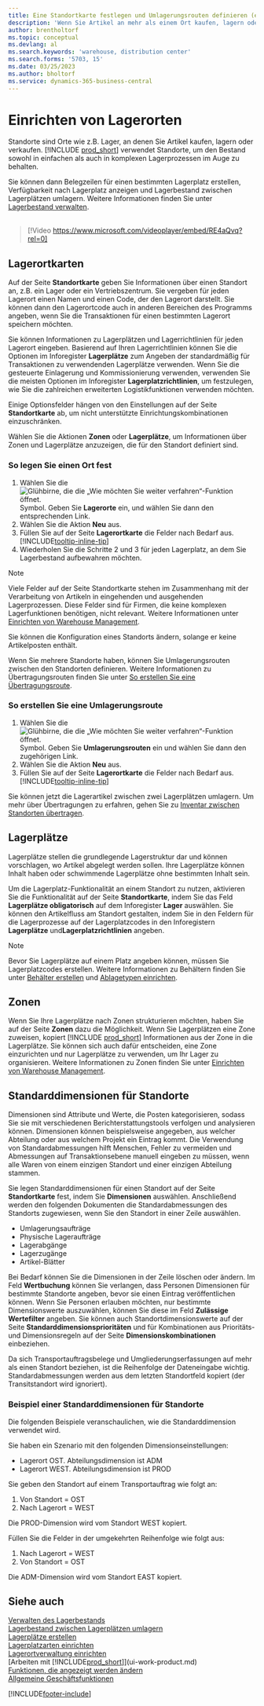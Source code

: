 ```yaml
---
title: Eine Standortkarte festlegen und Umlagerungsrouten definieren (enthält ein Video)
description: 'Wenn Sie Artikel an mehr als einem Ort kaufen, lagern oder verkaufen, können Sie jeden Ort als Standort einrichten.'
author: brentholtorf
ms.topic: conceptual
ms.devlang: al
ms.search.keywords: 'warehouse, distribution center'
ms.search.forms: '5703, 15'
ms.date: 03/25/2023
ms.author: bholtorf
ms.service: dynamics-365-business-central
---
```

# <a name="set-up-locations"></a>Einrichten von Lagerorten

Standorte sind Orte wie z.B. Lager, an denen Sie Artikel kaufen, lagern oder verkaufen. [!INCLUDE [prod_short](includes/prod_short.md)] verwendet Standorte, um den Bestand sowohl in einfachen als auch in komplexen Lagerprozessen im Auge zu behalten.

Sie können dann Belegzeilen für einen bestimmten Lagerplatz erstellen, Verfügbarkeit nach Lagerplatz anzeigen und Lagerbestand zwischen Lagerplätzen umlagern. Weitere Informationen finden Sie unter [Lagerbestand verwalten](inventory-manage-inventory.md).
<br><br>  
  
> [!Video https://www.microsoft.com/videoplayer/embed/RE4aQvq?rel=0]

## <a name="location-cards"></a>Lagerortkarten

Auf der Seite **Standortkarte** geben Sie Informationen über einen Standort an, z.B. ein Lager oder ein Vertriebszentrum. Sie vergeben für jeden Lagerort einen Namen und einen Code, der den Lagerort darstellt. Sie können dann den Lagerortcode auch in anderen Bereichen des Programms angeben, wenn Sie die Transaktionen für einen bestimmten Lagerort speichern möchten.  

Sie können Informationen zu Lagerplätzen und Lagerrichtlinien für jeden Lagerort eingeben. Basierend auf Ihren Lagerrichtlinien können Sie die Optionen im Inforegister **Lagerplätze** zum Angeben der standardmäßig für Transaktionen zu verwendenden Lagerplätze verwenden. Wenn Sie die gesteuerte Einlagerung und Kommissionierung verwenden, verwenden Sie die meisten Optionen im Inforegister **Lagerplatzrichtlinien**, um festzulegen, wie Sie die zahlreichen erweiterten Logistikfunktionen verwenden möchten.  

Einige Optionsfelder hängen von den Einstellungen auf der Seite **Standortkarte** ab, um nicht unterstützte Einrichtungskombinationen einzuschränken.  

Wählen Sie die Aktionen **Zonen** oder **Lagerplätze**, um Informationen über Zonen und Lagerplätze anzuzeigen, die für den Standort definiert sind.

### <a name="to-set-up-a-location"></a>So legen Sie einen Ort fest

1. Wählen Sie die ![Glühbirne, die die „Wie möchten Sie weiter verfahren“-Funktion öffnet.](media/ui-search/search_small.png "Tell Me-Funktion") Symbol. Geben Sie **Lagerorte** ein, und wählen Sie dann den entsprechenden Link.
2. Wählen Sie die Aktion **Neu** aus.
3. Füllen Sie auf der Seite **Lagerortkarte** die Felder nach Bedarf aus. [!INCLUDE[tooltip-inline-tip](includes/tooltip-inline-tip_md.md)]
4. Wiederholen Sie die Schritte 2 und 3 für jeden Lagerplatz, an dem Sie Lagerbestand aufbewahren möchten.

> [!NOTE]  
> Viele Felder auf der Seite Standortkarte stehen im Zusammenhang mit der Verarbeitung von Artikeln in eingehenden und ausgehenden Lagerprozessen. Diese Felder sind für Firmen, die keine komplexen Lagerfunktionen benötigen, nicht relevant. Weitere Informationen unter [Einrichten von Warehouse Management](warehouse-setup-warehouse.md).

Sie können die Konfiguration eines Standorts ändern, solange er keine Artikelposten enthält.  

Wenn Sie mehrere Standorte haben, können Sie Umlagerungsrouten zwischen den Standorten definieren. Weitere Informationen zu Übertragungsrouten finden Sie unter [So erstellen Sie eine Übertragungsroute](inventory-how-setup-locations.md#to-create-a-transfer-route).

### <a name="to-create-a-transfer-route"></a>So erstellen Sie eine Umlagerungsroute

1. Wählen Sie die ![Glühbirne, die die „Wie möchten Sie weiter verfahren“-Funktion öffnet.](media/ui-search/search_small.png "Tell Me-Funktion") Symbol. Geben Sie **Umlagerungsrouten** ein und wählen Sie dann den zugehörigen Link.
2. Wählen Sie die Aktion **Neu** aus.
4. Füllen Sie auf der Seite **Lagerortkarte** die Felder nach Bedarf aus. [!INCLUDE[tooltip-inline-tip](includes/tooltip-inline-tip_md.md)]

Sie können jetzt die Lagerartikel zwischen zwei Lagerplätzen umlagern. Um mehr über Übertragungen zu erfahren, gehen Sie zu [Inventar zwischen Standorten übertragen](inventory-how-transfer-between-locations.md).

## <a name="bins"></a>Lagerplätze

Lagerplätze stellen die grundlegende Lagerstruktur dar und können vorschlagen, wo Artikel abgelegt werden sollen. Ihre Lagerplätze können Inhalt haben oder schwimmende Lagerplätze ohne bestimmten Inhalt sein.

Um die Lagerplatz-Funktionalität an einem Standort zu nutzen, aktivieren Sie die Funktionalität auf der Seite **Standortkarte**, indem Sie das Feld **Lagerplätze obligatorisch** auf dem Inforegister **Lager** auswählen. Sie können den Artikelfluss am Standort gestalten, indem Sie in den Feldern für die Lagerprozesse auf der Lagerplatzcodes in den Inforegistern **Lagerplätze** und**Lagerplatzrichtlinien** angeben.

> [!NOTE]
> Bevor Sie Lagerplätze auf einem Platz angeben können, müssen Sie Lagerplatzcodes erstellen. Weitere Informationen zu Behältern finden Sie unter [Behälter erstellen](warehouse-how-to-create-individual-bins.md) und [Ablagetypen einrichten](warehouse-how-to-set-up-bin-types.md).  

## <a name="zones"></a>Zonen

Wenn Sie Ihre Lagerplätze nach Zonen strukturieren möchten, haben Sie auf der Seite **Zonen** dazu die Möglichkeit. Wenn Sie Lagerplätzen eine Zone zuweisen, kopiert [!INCLUDE [prod_short](includes/prod_short.md)] Informationen aus der Zone in die Lagerplätze. Sie können sich auch dafür entscheiden, eine Zone einzurichten und nur Lagerplätze zu verwenden, um Ihr Lager zu organisieren. Weitere Informationen zu Zonen finden Sie unter [Einrichten von Warehouse Management](warehouse-setup-warehouse.md).  

## <a name="default-dimensions-for-locations"></a>Standarddimensionen für Standorte

Dimensionen sind Attribute und Werte, die Posten kategorisieren, sodass Sie sie mit verschiedenen Berichterstattungstools verfolgen und analysieren können. Dimensionen können beispielsweise angegeben, aus welcher Abteilung oder aus welchem Projekt ein Eintrag kommt. Die Verwendung von Standardabmessungen hilft Menschen, Fehler zu vermeiden und Abmessungen auf Transaktionsebene manuell eingeben zu müssen, wenn alle Waren von einem einzigen Standort und einer einzigen Abteilung stammen.

Sie legen Standarddimensionen für einen Standort auf der Seite **Standortkarte** fest, indem Sie **Dimensionen** auswählen. Anschließend werden den folgenden Dokumenten die Standardabmessungen des Standorts zugewiesen, wenn Sie den Standort in einer Zeile auswählen.

* Umlagerungsaufträge
* Physische Lageraufträge
* Lagerabgänge
* Lagerzugänge
* Artikel-Blätter

Bei Bedarf können Sie die Dimensionen in der Zeile löschen oder ändern. Im Feld **Wertbuchung** können Sie verlangen, dass Personen Dimensionen für bestimmte Standorte angeben, bevor sie einen Eintrag veröffentlichen können. Wenn Sie Personen erlauben möchten, nur bestimmte Dimensionswerte auszuwählen, können Sie diese im Feld **Zulässige Wertefilter** angeben. Sie können auch Standortdimensionswerte auf der Seite **Standarddimensionsprioritäten** und für Kombinationen aus Prioritäts- und Dimensionsregeln auf der Seite **Dimensionskombinationen** einbeziehen.

Da sich Transportauftragsbelege und Umgliederungserfassungen auf mehr als einen Standort beziehen, ist die Reihenfolge der Dateneingabe wichtig. Standardabmessungen werden aus dem letzten Standortfeld kopiert (der Transitstandort wird ignoriert).

### <a name="example-of-default-dimensions-on-locations"></a>Beispiel einer Standarddimensionen für Standorte

Die folgenden Beispiele veranschaulichen, wie die Standarddimension verwendet wird.

Sie haben ein Szenario mit den folgenden Dimensionseinstellungen:

* Lagerort OST. Abteilungsdimension ist ADM
* Lagerort WEST. Abteilungsdimension ist PROD

Sie geben den Standort auf einem Transportauftrag wie folgt an:

1. Von Standort = OST
2. Nach Lagerort = WEST

Die PROD-Dimension wird vom Standort WEST kopiert.

Füllen Sie die Felder in der umgekehrten Reihenfolge wie folgt aus:

1. Nach Lagerort = WEST
2. Von Standort = OST

Die ADM-Dimension wird vom Standort EAST kopiert.

## <a name="see-also"></a>Siehe auch

[Verwalten des Lagerbestands](inventory-manage-inventory.md)  
[Lagerbestand zwischen Lagerplätzen umlagern](inventory-how-transfer-between-locations.md)  
[Lagerplätze erstellen](warehouse-how-to-create-individual-bins.md)  
[Lagerplatzarten einrichten](warehouse-how-to-set-up-bin-types.md)  
[Lagerortverwaltung einrichten](warehouse-setup-warehouse.md)  
[Arbeiten mit [!INCLUDE[prod_short](includes/prod_short.md)]](ui-work-product.md)  
[Funktionen, die angezeigt werden ändern](ui-experiences.md)  
[Allgemeine Geschäftsfunktionen](ui-across-business-areas.md)  

[!INCLUDE[footer-include](includes/footer-banner.md)]
